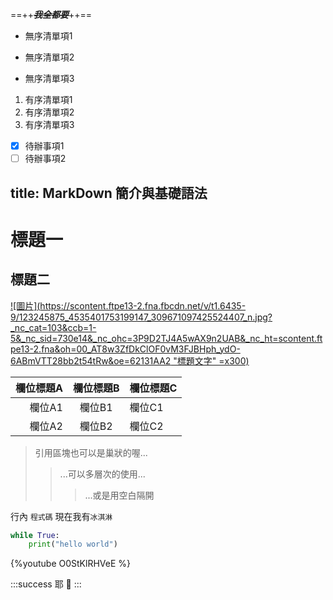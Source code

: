 ==++~~***我全都要***~~++==
- 無序清單項1
+ 無序清單項2
* 無序清單項3
1. 有序清單項1
2. 有序清單項2
3. 有序清單項3
- [x] 待辦事項1
- [ ] 待辦事項2

---
title: MarkDown 簡介與基礎語法
---

# 標題一
---
## 標題二
<style>
hr{display:none}
</style>

[![圖片](https://scontent.ftpe13-2.fna.fbcdn.net/v/t1.6435-9/123245875_4535401753199147_309671097425524407_n.jpg?_nc_cat=103&ccb=1-5&_nc_sid=730e14&_nc_ohc=3P9D2TJ4A5wAX9n2UAB&_nc_ht=scontent.ftpe13-2.fna&oh=00_AT8w3ZfDkClOF0vM3FJBHph_ydO-6ABmVTT28bb2t54tRw&oe=62131AA2 "標題文字" =x300)](https://www.google.com)

| 欄位標題A | 欄位標題B | 欄位標題C |
| ---------:|:---------:| --------- |
|    欄位A1 |  欄位B1   | 欄位C1    |
|    欄位A2 |  欄位B2   | 欄位C2    |

> 引用區塊也可以是巢狀的喔...
>> ...可以多層次的使用...
>>> ...或是用空白隔開 

行內 `程式碼` 現在我有`冰淇淋`

```python
while True:
    print("hello world")
```

{%youtube O0StKlRHVeE %}

:::success
耶 :tada:
:::
